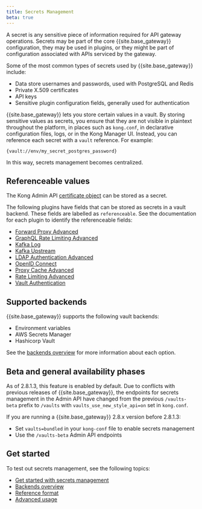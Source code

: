 ```yaml
---
title: Secrets Management
beta: true
---
```


A secret is any sensitive piece of information required for API gateway
operations. Secrets may be part of the core {{site.base_gateway}} configuration,
they may be used in plugins, or they might be part of configuration associated
with APIs serviced by the gateway.

Some of the most common types of secrets used by {{site.base_gateway}} include:

* Data store usernames and passwords, used with PostgreSQL and Redis
* Private X.509 certificates
* API keys
* Sensitive plugin configuration fields, generally used for authentication

{{site.base_gateway}} lets you store certain values in a vault.
By storing sensitive values as secrets, you ensure that they are not
visible in plaintext throughout the platform, in places such as `kong.conf`,
in declarative configuration files, logs, or in the Kong Manager UI. Instead,
you can reference each secret with a `vault` reference. For example:

```
{vault://env/my_secret_postgres_password}
```

In this way, secrets management becomes centralized.

## Referenceable values

The Kong Admin API [certificate object](/gateway/{{page.kong_version}}/admin-api/#certificate-object)
can be stored as a secret.

The following plugins have fields that can be stored as secrets in a
vault backend. These fields are labelled as `referenceable`. See the
documentation for each plugin to identify the referenceable fields:

* [Forward Proxy Advanced](/hub/kong-inc/forward-proxy/)
* [GraphQL Rate Limiting Advanced](/hub/kong-inc/graphql-rate-limiting-advanced/)
* [Kafka Log](/hub/kong-inc/kafka-log/)
* [Kafka Upstream](/hub/kong-inc/kafka-upstream/)
* [LDAP Authentication Advanced](/hub/kong-inc/ldap-auth-advanced/)
* [OpenID Connect](/hub/kong-inc/openid-connect/)
* [Proxy Cache Advanced](/hub/kong-inc/proxy-cache-advanced/)
* [Rate Limiting Advanced](/hub/kong-inc/rate-limiting-advanced/)
* [Vault Authentication](/hub/kong-inc/vault-auth/)

## Supported backends

{{site.base_gateway}} supports the following vault backends:
* Environment variables
* AWS Secrets Manager
* Hashicorp Vault

See the [backends overview](/gateway/{{page.kong_version}}/plan-and-deploy/security/secrets-management/backends/)
for more information about each option.

## Beta and general availability phases

As of 2.8.1.3, this feature is enabled by default.
Due to conflicts with previous releases of {{site.base_gateway}},
the endpoints for secrets management in the
Admin API have changed from the previous `/vaults-beta` prefix to
`/vaults` with `vaults_use_new_style_api=on` set in `kong.conf`.

If you are running a {{site.base_gateway}} 2.8.x version before 2.8.1.3:
* Set `vaults=bundled` in your `kong-conf` file to enable secrets management
* Use the `/vaults-beta` Admin API endpoints

## Get started

To test out secrets management, see the following topics:
* [Get started with secrets management](/gateway/{{page.kong_version}}/plan-and-deploy/security/secrets-management/getting-started/)
* [Backends overview](/gateway/{{page.kong_version}}/plan-and-deploy/security/secrets-management/backends/)
* [Reference format](/gateway/{{page.kong_version}}/plan-and-deploy/security/secrets-management/reference-format/)
* [Advanced usage](/gateway/{{page.kong_version}}/plan-and-deploy/security/secrets-management/advanced-usage/)
